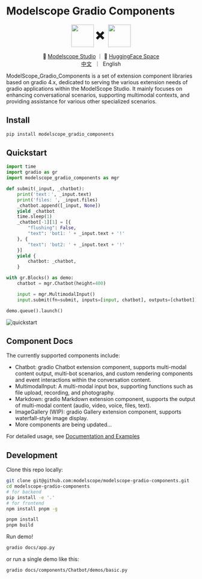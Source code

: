 <h1>Modelscope Gradio Components</h1>

<p align="center">
    <img src="https://modelscope.oss-cn-beijing.aliyuncs.com/modelscope.gif" height="60" style="vertical-align: middle;"/>
    <span style="font-size: 30px; vertical-align: middle;">
    ✖️
    </span>
    <img src="https://www.gradio.app/_app/immutable/assets/gradio.8a5e8876.svg" height="60" style="vertical-align: middle;">
<p>

<p align="center">
🤖 <a href="https://modelscope.cn/studios/modelscope/modelscope_gradio_components/summary">Modelscope Studio</a> ｜ 🤗 <a href="https://huggingface.co/spaces/modelscope/modelscope_gradio_components">HuggingFace Space</a>
<br>
  <a href="README-zh_CN.md">中文</a>&nbsp ｜ &nbspEnglish
</p>

ModelScope_Gradio_Components is a set of extension component libraries based on gradio 4.x, dedicated to serving the various extension needs of gradio applications within the ModelScope Studio. It mainly focuses on enhancing conversational scenarios, supporting multimodal contexts, and providing assistance for various other specialized scenarios.

## Install

```sh
pip install modelscope_gradio_components
```

## Quickstart

```python
import time
import gradio as gr
import modelscope_gradio_components as mgr

def submit(_input, _chatbot):
    print('text：', _input.text)
    print('files: ', _input.files)
    _chatbot.append([_input, None])
    yield _chatbot
    time.sleep(1)
    _chatbot[-1][1] = [{
        "flushing": False,
        "text": 'bot1: ' + _input.text + '!'
    }, {
        "text": 'bot2: ' + _input.text + '!'
    }]
    yield {
        chatbot: _chatbot,
    }

with gr.Blocks() as demo:
    chatbot = mgr.Chatbot(height=400)

    input = mgr.MultimodalInput()
    input.submit(fn=submit, inputs=[input, chatbot], outputs=[chatbot])

demo.queue().launch()
```

![quickstart](./resources/quickstart.png)

## Component Docs

The currently supported components include:

- Chatbot: gradio Chatbot extension component, supports multi-modal content output, multi-bot scenarios, and custom rendering components and event interactions within the conversation content.
- MultimodalInput: A multi-modal input box, supporting functions such as file upload, recording, and photography.
- Markdown: gradio Markdown extension component, supports the output of multi-modal content (audio, video, voice, files, text).
- ImageGallery (WIP): gradio Gallery extension component, supports waterfall-style image display.
- More components are being updated...

For detailed usage, see [Documentation and Examples](https://modelscope.cn/studios/modelscope/modelscope_gradio_components/summary)

## Development

Clone this repo locally:

```sh
git clone git@github.com:modelscope/modelscope-gradio-components.git
cd modelscope-gradio-components
# for backend
pip install -e '.'
# for frontend
npm install pnpm -g

pnpm install
pnpm build
```

Run demo!

```sh
gradio docs/app.py
```

or run a single demo like this:

```sh
gradio docs/components/Chatbot/demos/basic.py
```
